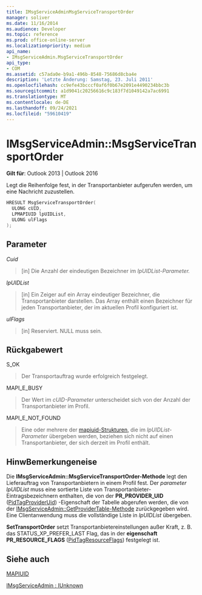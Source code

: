 ```yaml
---
title: IMsgServiceAdminMsgServiceTransportOrder
manager: soliver
ms.date: 11/16/2014
ms.audience: Developer
ms.topic: reference
ms.prod: office-online-server
ms.localizationpriority: medium
api_name:
- IMsgServiceAdmin.MsgServiceTransportOrder
api_type:
- COM
ms.assetid: c57ada0e-b9a1-496b-8548-75686d8cba4e
description: 'Letzte Änderung: Samstag, 23. Juli 2011'
ms.openlocfilehash: cc9efe43bcccf0af6f0b67e2091e4490234bbc3b
ms.sourcegitcommit: a1d9041c20256616c9c183f7d1049142a7ac6991
ms.translationtype: MT
ms.contentlocale: de-DE
ms.lasthandoff: 09/24/2021
ms.locfileid: "59610419"
---
```

# <a name="imsgserviceadminmsgservicetransportorder"></a>IMsgServiceAdmin::MsgServiceTransportOrder

  
  
**Gilt für**: Outlook 2013 | Outlook 2016 
  
Legt die Reihenfolge fest, in der Transportanbieter aufgerufen werden, um eine Nachricht zuzustellen.
  
```cpp
HRESULT MsgServiceTransportOrder(
  ULONG cUID,
  LPMAPIUID lpUIDList,
  ULONG ulFlags    
);
```

## <a name="parameters"></a>Parameter

 _Cuid_
  
> [in] Die Anzahl der eindeutigen Bezeichner im _lpUIDList-Parameter._ 
    
 _lpUIDList_
  
> [in] Ein Zeiger auf ein Array eindeutiger Bezeichner, die Transportanbieter darstellen. Das Array enthält einen Bezeichner für jeden Transportanbieter, der im aktuellen Profil konfiguriert ist.
    
 _ulFlags_
  
> [in] Reserviert. NULL muss sein.
    
## <a name="return-value"></a>Rückgabewert

S_OK 
  
> Der Transportauftrag wurde erfolgreich festgelegt.
    
MAPI_E_BUSY 
  
> Der Wert im  _cUID-Parameter_ unterscheidet sich von der Anzahl der Transportanbieter im Profil. 
    
MAPI_E_NOT_FOUND 
  
> Eine oder mehrere der [mapiuid-Strukturen,](mapiuid.md) die im  _lpUIDList-Parameter_ übergeben werden, beziehen sich nicht auf einen Transportanbieter, der sich derzeit im Profil enthält. 
    
## <a name="remarks"></a>HinwBemerkungeneise

Die **IMsgServiceAdmin::MsgServiceTransportOrder-Methode** legt den Lieferauftrag von Transportanbietern in einem Profil fest. Der  _parameter lpUIDList_ muss eine sortierte Liste von Transportanbieter-Eintragsbezeichnern enthalten, die von der **PR_PROVIDER_UID** ([PidTagProviderUid](pidtagprovideruid-canonical-property.md)) -Eigenschaft der Tabelle abgerufen werden, die von der [IMsgServiceAdmin::GetProviderTable-Methode](imsgserviceadmin-getprovidertable.md) zurückgegeben wird. Eine Clientanwendung muss die vollständige Liste in  _lpUIDList_ übergeben.
  
 **SetTransportOrder** setzt Transportanbietereinstellungen außer Kraft, z. B. das STATUS_XP_PREFER_LAST Flag, das in der **eigenschaft PR_RESOURCE_FLAGS** ([PidTagResourceFlags](pidtagresourceflags-canonical-property.md)) festgelegt ist. 
  
## <a name="see-also"></a>Siehe auch



[MAPIUID](mapiuid.md)
  
[IMsgServiceAdmin : IUnknown](imsgserviceadminiunknown.md)


